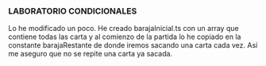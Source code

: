 ### LABORATORIO CONDICIONALES

Lo he modificado un poco. He creado barajaInicial.ts con un array que contiene todas las carta y al comienzo de la partida lo he copiado en la constante barajaRestante de donde iremos sacando una carta cada vez. Así me aseguro que no se repite una carta ya sacada.
